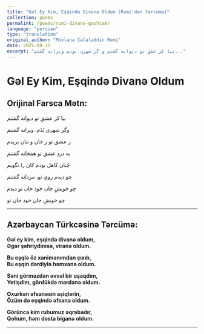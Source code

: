 ```yaml
---
title: "Gəl Ey Kim, Eşqində Divanə Oldum (Rumi'dən tərcümə)"
collection: poems
permalink: /poems/rumi-divane-gashtam/
language: "persian"
type: "translation"
original_author: "Mövlanə Cəlaləddin Rumi"
date: 2025-09-15
excerpt: "بیا کز عشق تو دیوانه گشتم و گر شهری بودم ویرانه گشتم..."
---
```


# Gəl Ey Kim, Eşqində Divanə Oldum


## Orijinal Farsca Mətn:
بیا کز عشقِ تو دیوانه گشتم

وگر شهری بُدَم، ویرانه گشتم


ز عشق تو ز خان و مان بریدم

به دردِ عشق تو همخانه گشتم


چُنان کاهل بودم کان را نگویم

چو دیدم رویِ تو، مردانه گشتم


چو خویشِ جان خود جان تو دیدم

چو خویشِ جان خود جان تو

---

## Azərbaycan Türkcəsinə Tərcümə:

**Gəl ey kim, eşqində divanə oldum,**  
**Əgər şəhriydimsə, viranə oldum.**

**Bu eşqlə öz xanimanımdan çıxıb,**  
**Bu eşqin dərdiylə həmxanə oldum.**

**Səni görməzdən əvvəl bir uşaqdım,**  
**Yetişdim, gördükdə mərdanə oldum.** 

**Oxurkən əfsanəsin aşiqlərin,**  
**Özüm də eşqində əfsanə oldum.**

**Görüncə kim ruhumuz əqrəbadır,**  
**Qohum, həm dosta biganə oldum.**

---
